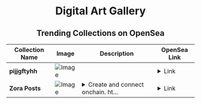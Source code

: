 <div align="center">

# Digital Art Gallery

## Trending Collections on OpenSea

| Collection Name                       | Image                                                                                     | Description                       | OpenSea Link                                                                                          |
|---------------------------------------|-------------------------------------------------------------------------------------------|-----------------------------------|--------------------------------------------------------------------------------------------------------|
| **pijjgftyhh** | ![Image](https://i.seadn.io/s/raw/files/570e7daef8c318c2c2426744ed369492.jpg?w=500&auto=format?w=200&auto=format) |  | <details><summary>Link</summary>[pijjgftyhh](https://opensea.io/collection/pijjgftyhh)</details> |
| **Zora Posts** | ![Image](https://i.seadn.io/s/raw/files/b0e5d403d6930b1ec67a0e6bcff234de.jpg?w=500&auto=format?w=200&auto=format) | <details><summary>Create and connect onchain. ht...</summary>Create and connect onchain. https://zora.co</details> | <details><summary>Link</summary>[Zora Posts](https://opensea.io/collection/zora-posts-22338)</details> |

</div>